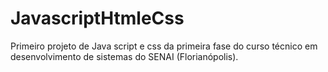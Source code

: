 # JavascriptHtmleCss
Primeiro projeto de Java script e css da primeira fase do curso técnico em desenvolvimento de sistemas do SENAI (Florianópolis).
